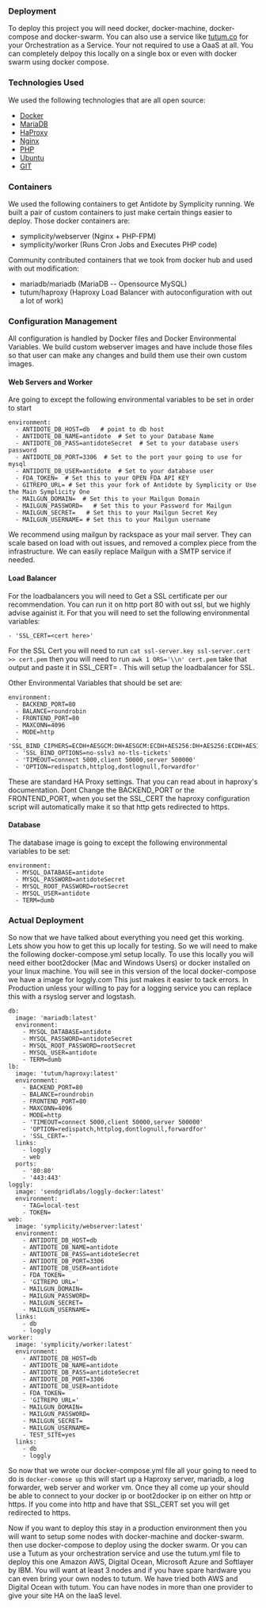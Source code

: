 ### Deployment
To deploy this project you will need docker, docker-machine, docker-compose and docker-swarm. You can also use a service like [tutum.co](http://tutum.co) for your Orchestration as a Service.
Your not required to use a OaaS at all. You can completely delpoy this locally on a single box or even with docker swarm using docker compose.

### Technologies Used
We used the following technologies that are all open source:
- [Docker](http://www.docker.com)
- [MariaDB](http://www.mariadb.com)
- [HaProxy](http://www.haproxy.org)
- [Nginx](http://www.nginx.org)
- [PHP](http://www.php.com)
- [Ubuntu](http://ubuntu.com)
- [GIT](http://git-scm.com)

### Containers
We used the following containers to get Antidote by Symplicity running. We built a pair of custom containers to just make certain things easier to deploy. Those docker containers are:

- symplicity/webserver (Nginx + PHP-FPM)
- symplicity/worker (Runs Cron Jobs and Executes PHP code)

Community contributed containers that we took from docker hub and used with out modification:

- mariadb/mariadb (MariaDB -- Opensource MySQL)
- tutum/haproxy (Haproxy Load Balancer with autoconfiguration with out a lot of work)


### Configuration Management
All configuration is handled by Docker files and Docker Environmental Variables. We build custom webserver images and have include those files so that user can make any changes and build them use their own custom images.

#### Web Servers and Worker
Are going to except the following environmental variables to be set in order to start

```
environment:
  - ANTIDOTE_DB_HOST=db   # point to db host
  - ANTIDOTE_DB_NAME=antidote  # Set to your Database Name
  - ANTIDOTE_DB_PASS=antidoteSecret  # Set to your database users password
  - ANTIDOTE_DB_PORT=3306  # Set to the port your going to use for mysql
  - ANTIDOTE_DB_USER=antidote  # Set to your database user
  - FDA_TOKEN=  # Set this to your OPEN FDA API KEY
  - GITREPO_URL= # Set this your fork of Antidote by Symplicity or Use the Main Symplicity One
  - MAILGUN_DOMAIN=  # Set this to your Mailgun Domain
  - MAILGUN_PASSWORD=   # Set this to your Password for Mailgun
  - MAILGUN_SECRET=   # Set this to your Mailgun Secret Key
  - MAILGUN_USERNAME= # Set this to your Mailgun username
```

We recommend using mailgun by rackspace as your mail server. They can scale based on load with out issues, and removed a complex piece from the infrastructure. We can easily replace Mailgun with a SMTP service if needed.

#### Load Balancer

For the loadbalancers you will need to Get a SSL certificate per our recommendation. You can run it on http port 80 with out ssl, but we highly advise againist it. For that you will need to set the following environmental variables:

```
- 'SSL_CERT=<cert here>'

```
For the SSL Cert you will need to run `cat ssl-server.key ssl-server.cert >> cert.pem` then you will need to run `awk 1 ORS='\\n' cert.pem` take that output and paste it in SSL_CERT= . This will setup the loadbalancer for SSL.

Other Environmental Variables that should be set are:

```
environment:
  - BACKEND_PORT=80
  - BALANCE=roundrobin
  - FRONTEND_PORT=80
  - MAXCONN=4096
  - MODE=http
  - 'SSL_BIND_CIPHERS=ECDH+AESGCM:DH+AESGCM:ECDH+AES256:DH+AES256:ECDH+AES128:DH+AES:ECDH+3DES:DH+3DES:RSA+AESGCM:RSA+AES:RSA+3DES:!aNULL:!MD5:!DSS'
  - 'SSL_BIND_OPTIONS=no-sslv3 no-tls-tickets'
  - 'TIMEOUT=connect 5000,client 50000,server 500000'
  - 'OPTION=redispatch,httplog,dontlognull,forwardfor'
```
These are standard HA Proxy settings. That you can read about in haproxy's documentation. Dont Change the BACKEND_PORT or the FRONTEND_PORT, when you set the SSL_CERT the haproxy configuration script will automatically make it so that http gets redirected to https.

#### Database
The database image is going to except the following environmental variables to be set:

```
environment:
  - MYSQL_DATABASE=antidote
  - MYSQL_PASSWORD=antidoteSecret
  - MYSQL_ROOT_PASSWORD=rootSecret
  - MYSQL_USER=antidote
  - TERM=dumb
```

### Actual Deployment
So now that we have talked about everything you need get this working. Lets show you how to get this up locally for testing. So we will need to make the following docker-compose.yml setup locally. To use this locally you will need either boot2docker (Mac and Windows Users) or docker installed on your linux machine.
You will see in this version of the local docker-compose we have a image for loggly.com This just makes it easier to tack errors. In Production unless your willing to pay for a logging service you can replace this with a rsyslog server and logstash.
```
db:
  image: 'mariadb:latest'
  environment:
    - MYSQL_DATABASE=antidote
    - MYSQL_PASSWORD=antidoteSecret
    - MYSQL_ROOT_PASSWORD=rootSecret
    - MYSQL_USER=antidote
    - TERM=dumb
lb:
  image: 'tutum/haproxy:latest'
  environment:
    - BACKEND_PORT=80
    - BALANCE=roundrobin
    - FRONTEND_PORT=80
    - MAXCONN=4096
    - MODE=http
    - 'TIMEOUT=connect 5000,client 50000,server 500000'
    - 'OPTION=redispatch,httplog,dontlognull,forwardfor'
    - 'SSL_CERT=-'
  links:
    - loggly
    - web
  ports:
    - '80:80'
    - '443:443'
loggly:
  image: 'sendgridlabs/loggly-docker:latest'
  environment:
    - TAG=local-test
    - TOKEN=
web:
  image: 'symplicity/webserver:latest'
  environment:
    - ANTIDOTE_DB_HOST=db
    - ANTIDOTE_DB_NAME=antidote
    - ANTIDOTE_DB_PASS=antidoteSecret
    - ANTIDOTE_DB_PORT=3306
    - ANTIDOTE_DB_USER=antidote
    - FDA_TOKEN=
    - 'GITREPO_URL='
    - MAILGUN_DOMAIN=
    - MAILGUN_PASSWORD=
    - MAILGUN_SECRET=
    - MAILGUN_USERNAME=
  links:
    - db
    - loggly
worker:
  image: 'symplicity/worker:latest'
  environment:
    - ANTIDOTE_DB_HOST=db
    - ANTIDOTE_DB_NAME=antidote
    - ANTIDOTE_DB_PASS=antidoteSecret
    - ANTIDOTE_DB_PORT=3306
    - ANTIDOTE_DB_USER=antidote
    - FDA_TOKEN=
    - 'GITREPO_URL='
    - MAILGUN_DOMAIN=
    - MAILGUN_PASSWORD=
    - MAILGUN_SECRET=
    - MAILGUN_USERNAME=
    - TEST_SITE=yes
  links:
    - db
    - loggly
```

So now that we wrote our docker-compose.yml file all your going to need to do is `docker-comose up` this will start up a Haproxy server, mariadb, a log forwarder, web server and worker vm.
Once they all come up your should be able to connect to your docker ip or boot2docker ip on either on http or https. If you come into http and have that SSL_CERT set you will get redirected to https.

Now if you want to deploy this stay in a production environment then you will want to setup some nodes with docker-machine and docker-swarm. then use docker-compose to deploy using the docker swarm. Or you can use a Tutum as
your orchestration service and use the tutum.yml file to deploy this one Amazon AWS, Digital Ocean, Microsoft Azure and Softlayer by IBM. You will want at least 3 nodes and if you have spare hardware you can even bring your own nodes
to tutum. We have tried both AWS and Digital Ocean with tutum. You can have nodes in more than one provider to give your site HA on the IaaS level.
